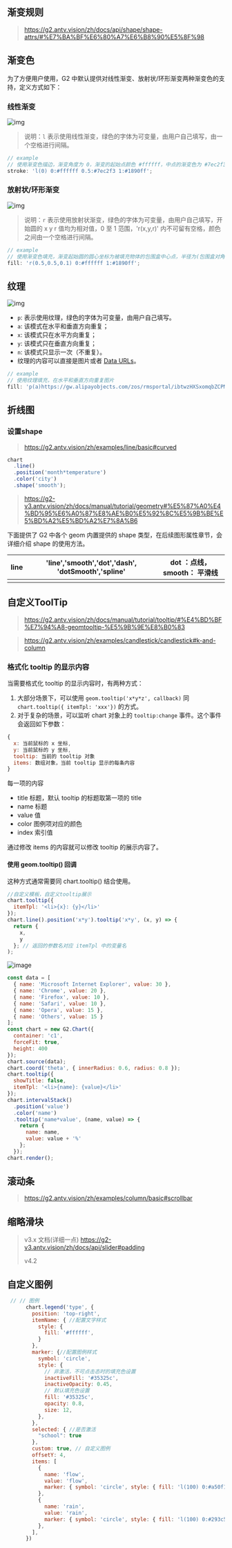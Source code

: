 ## 渐变规则

> https://g2.antv.vision/zh/docs/api/shape/shape-attrs/#%E7%BA%BF%E6%80%A7%E6%B8%90%E5%8F%98

## 渐变色

为了方便用户使用，G2 中默认提供对线性渐变、放射状/环形渐变两种渐变色的支持，定义方式如下：

### 线性渐变

![img](https://i.loli.net/2021/11/30/mNWyFoQXg4Ou9na.png)

> 说明：`l` 表示使用线性渐变，绿色的字体为可变量，由用户自己填写，由一个空格进行间隔。

```javascript
// example
// 使用渐变色描边，渐变角度为 0，渐变的起始点颜色 #ffffff，中点的渐变色为 #7ec2f3，结束的渐变色为 #1890ff
stroke: 'l(0) 0:#ffffff 0.5:#7ec2f3 1:#1890ff';
```

### 放射状/环形渐变

![img](https://gw.alipayobjects.com/zos/rmsportal/fBFocveoeRaeaCCPTaFo.png#align=left&display=inline&height=144&originHeight=408&originWidth=1702&status=done&style=none&width=600)

> 说明：`r` 表示使用放射状渐变，绿色的字体为可变量，由用户自己填写，开始圆的 x y r 值均为相对值，0 至 1 范围，'r(x,y,r)' 内不可留有空格，颜色之间由一个空格进行间隔。

```javascript
// example
// 使用渐变色填充，渐变起始圆的圆心坐标为被填充物体的包围盒中心点，半径为(包围盒对角线长度 / 2) 的 0.1 倍，渐变的起始点颜色 #ffffff，中点的渐变色为 #7ec2f3，结束的渐变色为 #1890ff
fill: 'r(0.5,0.5,0.1) 0:#ffffff 1:#1890ff';
```

## 纹理

![img](https://gw.alipayobjects.com/mdn/rms_6ae20b/afts/img/A*8FjsSoqE1mYAAAAAAAAAAABkARQnAQ)

- `p`: 表示使用纹理，绿色的字体为可变量，由用户自己填写。
- `a`: 该模式在水平和垂直方向重复；
- `x`: 该模式只在水平方向重复；
- `y`: 该模式只在垂直方向重复；
- `n`: 该模式只显示一次（不重复）。
- 纹理的内容可以直接是图片或者 [Data URLs](https://developer.mozilla.org/en-US/docs/Web/HTTP/Basics_of_HTTP/Data_URIs)。

```js
// example
// 使用纹理填充，在水平和垂直方向重复图片
fill: 'p(a)https://gw.alipayobjects.com/zos/rmsportal/ibtwzHXSxomqbZCPMLqS.png';
```



## 折线图

### 设置shape

> https://g2.antv.vision/zh/examples/line/basic#curved

```js
chart
  .line()
  .position('month*temperature')
  .color('city')
  .shape('smooth');
```

> https://g2-v3.antv.vision/zh/docs/manual/tutorial/geometry#%E5%87%A0%E4%BD%95%E6%A0%87%E8%AE%B0%E5%92%8C%E5%9B%BE%E5%BD%A2%E5%BD%A2%E7%8A%B6

下面提供了 G2 中各个 geom 内置提供的 shape 类型，在后续图形属性章节，会详细介绍 shape 的使用方法。

| line | 'line','smooth','dot','dash', 'dotSmooth','spline' | dot ：点线，smooth： 平滑线 |
| ---- | -------------------------------------------------- | --------------------------- |
|      |                                                    |                             |

## 自定义ToolTip

> https://g2.antv.vision/zh/docs/manual/tutorial/tooltip/#%E4%BD%BF%E7%94%A8-geomtooltip-%E5%9B%9E%E8%B0%83

> https://g2.antv.vision/zh/examples/candlestick/candlestick#k-and-column

### 格式化 tooltip 的显示内容

当需要格式化 tooltip 的显示内容时，有两种方式：

1. 大部分场景下，可以使用 `geom.tooltip('x*y*z', callback)` 同 `chart.tooltip({ itemTpl: 'xxx'})` 的方式。
2. 对于复杂的场景，可以监听 chart 对象上的 `tooltip:change` 事件。这个事件会返回如下参数：

```javascript
{
  x: 当前鼠标的 x 坐标,
  y: 当前鼠标的 y 坐标,
  tooltip: 当前的 tooltip 对象
  items: 数组对象，当前 tooltip 显示的每条内容
}
```

每一项的内容

- title 标题，默认 tooltip 的标题取第一项的 title
- name 标题
- value 值
- color 图例项对应的颜色
- index 索引值

通过修改 items 的内容就可以修改 tooltip 的展示内容了。

#### 使用 geom.tooltip() 回调

这种方式通常需要同 chart.tooltip() 结合使用。

```javascript
//自定义模板，自定义tooltip展示
chart.tooltip({
  itemTpl: '<li>{x}: {y}</li>'
});
chart.line().position('x*y').tooltip('x*y', (x, y) => {
  return {
    x,
    y
  }; // 返回的参数名对应 itemTpl 中的变量名
);
```

![image](https://i.loli.net/2021/12/01/54S6vxYiDBInhbg.png)

```javascript
const data = [
  { name: 'Microsoft Internet Explorer', value: 30 },
  { name: 'Chrome', value: 20 },
  { name: 'Firefox', value: 10 },
  { name: 'Safari', value: 10 },
  { name: 'Opera', value: 15 },
  { name: 'Others', value: 15 }
];
const chart = new G2.Chart({
  container: 'c1',
  forceFit: true,
  height: 400
});
chart.source(data);
chart.coord('theta', { innerRadius: 0.6, radius: 0.8 });
chart.tooltip({
  showTitle: false,
  itemTpl: '<li>{name}: {value}</li>'
});
chart.intervalStack()
  .position('value')
  .color('name')
  .tooltip('name*value', (name, value) => {
    return {
      name: name,
      value: value + '%'
    };
  });
chart.render();
```

## 滚动条

> https://g2.antv.vision/zh/examples/column/basic#scrollbar



## 缩略滑块

> v3.x 文档(详细一点)  https://g2-v3.antv.vision/zh/docs/api/slider#padding
>
> v4.2  

## 自定义图例

```js
 // // 图例
      chart.legend('type', {
        position: 'top-right',
        itemName: { //配置文字样式
          style: {
            fill: '#ffffff',
          }
        },
        marker: {//配置图例样式
          symbol: 'circle',
          style: {
            // 非激活，不可点击态时的填充色设置
            inactiveFill: '#35325c',
            inactiveOpacity: 0.45,
            // 默认填充色设置
            fill: '#35325c',
            opacity: 0.8,
            size: 12,
          },
        },
        selected: { //是否激活
          "school": true
        },
        custom: true, // 自定义图例
        offsetY: 4,
        items: [
          {
            name: 'flow',
            value: 'flow',
            marker: { symbol: 'circle', style: { fill: 'l(100) 0:#a50f15 1:#fee5d9', r: 5 } },
          },
          {
            name: 'rain',
            value: 'rain',
            marker: { symbol: 'circle', style: { fill: 'l(100) 0:#293c55 1:#f7f7f7', r: 5 } },
          },
        ],
      })
```

